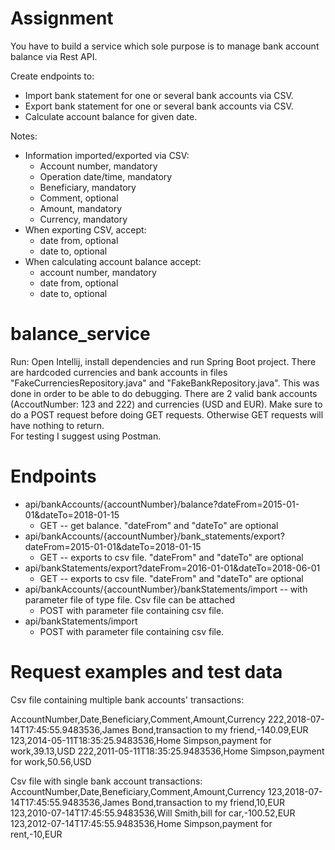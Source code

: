 # Assignment
You have to build a service which sole purpose is to manage bank account balance via Rest API.

Create endpoints to:
- Import bank statement for one or several bank accounts via CSV.
- Export bank statement for one or several bank accounts via CSV.
- Calculate account balance for given date.

Notes:
- Information imported/exported via CSV:
	- Account number, mandatory
	- Operation date/time, mandatory
	- Beneficiary, mandatory
	- Comment, optional
	- Amount, mandatory
	- Currency, mandatory
- When exporting CSV, accept:
	- date from, optional
	- date to, optional
- When calculating account balance accept:
	- account number, mandatory
	- date from, optional
	- date to, optional

# balance_service

Run:
Open Intellij, install dependencies and run Spring Boot project.
There are hardcoded currencies and bank accounts in files "FakeCurrenciesRepository.java" and "FakeBankRepository.java". This was done in order to be able to do debugging. There are 2 valid bank accounts (AccoutNumber: 123 and 222) and currencies (USD and EUR). 
Make sure to do a POST request before doing GET requests. Otherwise GET requests will have nothing to return.   
For testing I suggest using Postman.

# Endpoints
- api/bankAccounts/{accountNumber}/balance?dateFrom=2015-01-01&dateTo=2018-01-15 
	- GET -- get balance. "dateFrom" and "dateTo" are optional
- api/bankAccounts/{accountNumber}/bank_statements/export?dateFrom=2015-01-01&dateTo=2018-01-15 
	- GET -- exports to csv file. "dateFrom" and "dateTo" are optional
- api/bankStatements/export?dateFrom=2016-01-01&dateTo=2018-06-01
	- GET -- exports to csv file. "dateFrom" and "dateTo" are optional
- api/bankAccounts/{accountNumber}/bankStatements/import -- with parameter file of type file. Csv file can be attached
  - POST with parameter file containing csv file.
- api/bankStatements/import
  - POST with parameter file containing csv file.
  
# Request examples and test data

Csv file containing multiple bank accounts' transactions:

AccountNumber,Date,Beneficiary,Comment,Amount,Currency
222,2018-07-14T17:45:55.9483536,James Bond,transaction to my friend,-140.09,EUR
123,2014-05-11T18:35:25.9483536,Home Simpson,payment for work,39.13,USD
222,2011-05-11T18:35:25.9483536,Home Simpson,payment for work,50.56,USD

Csv file with single bank account transactions:
AccountNumber,Date,Beneficiary,Comment,Amount,Currency
123,2018-07-14T17:45:55.9483536,James Bond,transaction to my friend,10,EUR
123,2010-07-14T17:45:55.9483536,Will Smith,bill for car,-100.52,EUR
123,2012-07-14T17:45:55.9483536,Home Simpson,payment for rent,-10,EUR



